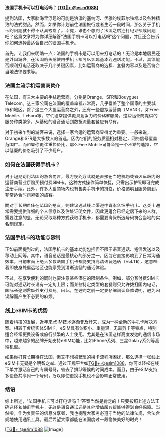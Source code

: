 **法国手机卡可以打电话吗？ [[TG💪+ @esim1088](https://t.me/s/esim1088)]**

提到法国，大家脑海里浮现的可能是浪漫的塞纳河、优雅的埃菲尔铁塔以及各种精致的法式甜品。然而，如果你计划前往法国旅行或者生活一段时间，那么关于手机卡的问题就不得不认真考虑了。毕竟，谁也不想到了法国之后连打电话都成问题吧？这篇文章将为你详细解答“法国手机卡可以打电话吗”这个问题，并且还会告诉你如何选择最适合自己的法国手机卡。

首先，让我们来明确一点：法国的手机卡是可以用来打电话的！无论是本地居民还是外国游客，在法国购买或使用手机卡都可以实现基本的通话功能。不过，具体能否顺利打电话还取决于几个关键因素，比如运营商的选择、套餐内容以及是否符合当地法律要求等。

### 法国主流手机运营商简介

在法国，有三大主要的手机运营商，分别是Orange、SFR和Bouygues Telecom。这三家公司在法国的覆盖率都非常高，几乎覆盖了整个国家的主要城市和地区。除了这三个大型运营商之外，还有一些虚拟运营商（MVNO），如Free Mobile、Lebara等，它们通常提供更具竞争力的价格和服务。这些运营商提供的服务种类繁多，从基础的语音通话到数据流量套餐应有尽有。

对于初来乍到的游客来说，选择一家合适的运营商显得尤为重要。一般来说，Orange和SFR是大多数人的首选，因为它们的服务质量相对稳定，网络信号覆盖范围广。而如果你更注重性价比，那么Free Mobile可能会是一个不错的选择，它以低廉的价格吸引了不少用户。

### 如何在法国获得手机卡？

对于短期访问法国的游客而言，最方便的方式就是直接在当地机场或者火车站内的运营商营业厅购买预付费SIM卡。这种方式操作简单快捷，只需出示护照即可完成注册手续。此外，许多大型商场内也有售卖手机卡的摊位，价格透明且服务周到，非常适合时间紧张的旅客。

而对于长期居住在法国的朋友，则建议通过线上渠道申请永久性手机卡。这类卡通常需要提供详细的个人信息以及住址证明文件，因此更适合已经定居下来的人群。需要注意的是，无论采取哪种方式获取手机卡，都需要确保所选号码符合当地的实名制规定。

### 法国手机卡的功能与限制

正如前面提到过的，法国手机卡的基本功能包括但不限于语音通话、短信发送以及移动上网等。其中，语音通话是最核心的部分之一，因为它直接影响到了日常沟通效率。目前市面上绝大多数法国手机卡都能支持高清语音通话（VoLTE），这意味着即使身处偏远地区也能享受到清晰流畅的通话体验。

不过，在享受便利的同时也要注意某些潜在的限制条件。例如，部分预付费SIM卡可能对通话时长设有一定的上限；而某些特定类型的套餐则只允许拨打国内电话，国际长途则需额外支付费用。因此，在选购之前一定要仔细阅读条款说明，避免因误解而产生不必要的麻烦。

### 线上eSIM卡的优势

随着科技的发展，近年来eSIM技术逐渐普及开来，成为一种全新的手机卡解决方案。相较于传统实体SIM卡，eSIM具有体积小、重量轻、无需剪卡等特点，特别适合经常更换设备或旅行频繁的人士使用。尤其是在法国这样高度发达的通信市场中，越来越多的品牌开始支持eSIM功能，比如iPhone系列、三星Galaxy系列等高端机型。

如果你打算长期待在法国，但又不想被繁琐的换卡流程所困扰，那么选择一张线上eSIM卡无疑是个明智之举。通过正规平台如[TG💪+ @esim1088](https://t.me/s/esim1088)，你可以轻松在线下单并激活自己的专属号码，省去了排队等候的时间成本。而且，由于eSIM支持多设备共享同一个号码，所以即使更换手机也不会影响正常使用。

### 结语

综上所述，“法国手机卡可以打电话吗？”答案当然是肯定的！只要按照上述方法正确选择和使用手机卡，无论是语音通话还是其他增值服务都能够得到良好保障。当然啦，作为负责任的信息分享者，我也提醒大家务必遵守当地的法律法规，合法合规地使用通讯工具。最后希望大家都能在法国度过一段愉快美好的时光！

[[TG💪+ @esim1088](https://t.me/s/esim1088) ![Image](https://i.postimg.cc/4NQfJmqS/Snipaste-2025-05-13-00-14-12.png)]